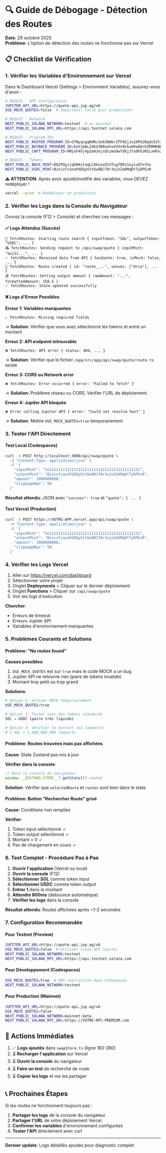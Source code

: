 # 🔍 Guide de Débogage - Détection des Routes

**Date**: 29 octobre 2025  
**Problème**: L'option de détection des routes ne fonctionne pas sur Vercel

## 📋 Checklist de Vérification

### 1. **Vérifier les Variables d'Environnement sur Vercel**

Dans le Dashboard Vercel (Settings > Environment Variables), assurez-vous d'avoir :

```bash
# REQUIS - API Configuration
JUPITER_API_URL=https://quote-api.jup.ag/v6
USE_MOCK_QUOTES=false  # Important: false pour production!

# REQUIS - Network
NEXT_PUBLIC_SOLANA_NETWORK=testnet  # ou mainnet
NEXT_PUBLIC_SOLANA_RPC_URL=https://api.testnet.solana.com

# REQUIS - Program IDs
NEXT_PUBLIC_ROUTER_PROGRAM_ID=GTNyqcgqKHRu3o636WkrZfF6EjJu1KP62Bqdo52t3cgt
NEXT_PUBLIC_BUYBACK_PROGRAM_ID=EoVjmALZdkU3N9uehxVV4n9C6ukRa8QrbZRMHKBD2KUf
NEXT_PUBLIC_CNFT_PROGRAM_ID=9MjuF4Vj4pZeHJejsQtzmo9wTdkjJfa9FbJRSLxHFezw

# REQUIS - Tokens
NEXT_PUBLIC_BACK_MINT=862PQyzjqhN4ztaqLC4kozwZCUTug7DRz1oyiuQYn7Ux
NEXT_PUBLIC_USDC_MINT=BinixfcasoPdEQyV1tGw9BJ7Ar3ujoZe8MqDtTyDPEvR
```

⚠️ **ATTENTION**: Après avoir ajouté/modifié des variables, vous DEVEZ redéployer !

```bash
vercel --prod  # Redéployer en production
```

### 2. **Vérifier les Logs dans la Console du Navigateur**

Ouvrez la console (F12 > Console) et cherchez ces messages :

#### ✅ Logs Attendus (Succès)
```
🔄 fetchRoutes: Starting route search { inputToken: "SOL", outputToken: "USDC", ... }
📤 fetchRoutes: Sending request to /api/swap/quote { inputMint: "So111...", ... }
✅ fetchRoutes: Received data from API { hasQuote: true, isMock: false, ... }
🎯 fetchRoutes: Route created { id: "route_...", venues: ["Orca"], ... }
💰 fetchRoutes: Setting output amount { rawAmount: "...", formattedAmount: 150.5 }
✅ fetchRoutes: State updated successfully
```

#### ❌ Logs d'Erreur Possibles

**Erreur 1: Variables manquantes**
```
⚠️ fetchRoutes: Missing required fields
```
→ **Solution**: Vérifier que vous avez sélectionné les tokens et entré un montant

**Erreur 2: API endpoint introuvable**
```
❌ fetchRoutes: API error { status: 404, ... }
```
→ **Solution**: Vérifier que le fichier `/app/src/app/api/swap/quote/route.ts` existe

**Erreur 3: CORS ou Network error**
```
❌ fetchRoutes: Error occurred { error: "Failed to fetch" }
```
→ **Solution**: Problème réseau ou CORS. Vérifier l'URL de déploiement.

**Erreur 4: Jupiter API bloquée**
```
❌ Error calling Jupiter API { error: "Could not resolve host" }
```
→ **Solution**: Mettre `USE_MOCK_QUOTES=true` temporairement

### 3. **Tester l'API Directement**

#### Test Local (Codespaces)
```bash
curl -X POST http://localhost:3000/api/swap/quote \
  -H "Content-Type: application/json" \
  -d '{
    "inputMint": "So11111111111111111111111111111111111111112",
    "outputMint": "BinixfcasoPdEQyV1tGw9BJ7Ar3ujoZe8MqDtTyDPEvR",
    "amount": 1000000000,
    "slippageBps": 50
  }'
```

**Résultat attendu**: JSON avec `"success": true` et `"quote": { ... }`

#### Test Vercel (Production)
```bash
curl -X POST https://VOTRE-APP.vercel.app/api/swap/quote \
  -H "Content-Type: application/json" \
  -d '{
    "inputMint": "So11111111111111111111111111111111111111112",
    "outputMint": "BinixfcasoPdEQyV1tGw9BJ7Ar3ujoZe8MqDtTyDPEvR",
    "amount": 1000000000,
    "slippageBps": 50
  }'
```

### 4. **Vérifier les Logs Vercel**

1. Aller sur https://vercel.com/dashboard
2. Sélectionner votre projet
3. Onglet **Deployments** > Cliquer sur le dernier déploiement
4. Onglet **Functions** > Cliquer sur `/api/swap/quote`
5. Voir les logs d'exécution

**Chercher**:
- Erreurs de timeout
- Erreurs Jupiter API
- Variables d'environnement manquantes

### 5. **Problèmes Courants et Solutions**

#### Problème: "No routes found"
**Causes possibles**:
1. `USE_MOCK_QUOTES` est sur `true` mais le code MOCK a un bug
2. Jupiter API ne retourne rien (paire de tokens invalide)
3. Montant trop petit ou trop grand

**Solutions**:
```bash
# Option 1: Activer MOCK temporairement
USE_MOCK_QUOTES=true

# Option 2: Tester avec des tokens standards
SOL → USDC (paire très liquide)

# Option 3: Vérifier le montant (en lamports)
# 1 SOL = 1,000,000,000 lamports
```

#### Problème: Routes trouvées mais pas affichées
**Cause**: State Zustand pas mis à jour

**Vérifier dans la console**:
```javascript
// Dans la console du navigateur
window.__ZUSTAND_STORE__?.getState()?.routes
```

**Solution**: Vérifier que `selectedRoute` et `routes` sont bien dans le state

#### Problème: Button "Rechercher Route" grisé
**Cause**: Conditions non remplies

**Vérifier**:
1. Token input sélectionné ✓
2. Token output sélectionné ✓
3. Montant > 0 ✓
4. Pas de chargement en cours ✓

### 6. **Test Complet - Procédure Pas à Pas**

1. **Ouvrir l'application** (Vercel ou local)
2. **Ouvrir la console** (F12)
3. **Sélectionner SOL** comme token input
4. **Sélectionner USDC** comme token output
5. **Entrer 1** dans le montant
6. **Attendre 800ms** (debounce automatique)
7. **Vérifier les logs** dans la console

**Résultat attendu**: Routes affichées après ~1-2 secondes

### 7. **Configuration Recommandée**

#### Pour Testnet (Preview)
```bash
JUPITER_API_URL=https://quote-api.jup.ag/v6
USE_MOCK_QUOTES=false  # Utiliser vraie API Jupiter
NEXT_PUBLIC_SOLANA_NETWORK=testnet
NEXT_PUBLIC_SOLANA_RPC_URL=https://api.testnet.solana.com
```

#### Pour Développement (Codespaces)
```bash
USE_MOCK_QUOTES=true  # DNS restriction dans Codespaces
NEXT_PUBLIC_SOLANA_NETWORK=testnet
```

#### Pour Production (Mainnet)
```bash
JUPITER_API_URL=https://quote-api.jup.ag/v6
USE_MOCK_QUOTES=false
NEXT_PUBLIC_SOLANA_NETWORK=mainnet-beta
NEXT_PUBLIC_SOLANA_RPC_URL=https://VOTRE-RPC-PREMIUM.com
```

## 🚀 Actions Immédiates

1. ✅ **Logs ajoutés** dans `swapStore.ts` (ligne 183-280)
2. ⏳ **Recharger l'application** sur Vercel
3. ⏳ **Ouvrir la console** du navigateur
4. ⏳ **Faire un test** de recherche de route
5. ⏳ **Copier les logs** et me les partager

## 📞 Prochaines Étapes

Si les routes ne fonctionnent toujours pas :

1. **Partager les logs** de la console du navigateur
2. **Partager l'URL** de votre déploiement Vercel
3. **Confirmer les variables** d'environnement configurées
4. **Tester l'API** directement avec curl

---

**Dernier update**: Logs détaillés ajoutés pour diagnostic complet
